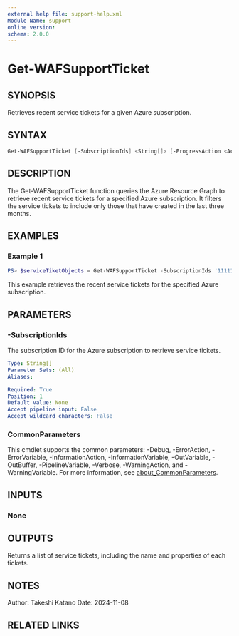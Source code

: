```yaml
---
external help file: support-help.xml
Module Name: support
online version:
schema: 2.0.0
---
```


# Get-WAFSupportTicket

## SYNOPSIS

Retrieves recent service tickets for a given Azure subscription.

## SYNTAX

```powershell
Get-WAFSupportTicket [-SubscriptionIds] <String[]> [-ProgressAction <ActionPreference>] [<CommonParameters>]
```

## DESCRIPTION

The Get-WAFSupportTicket function queries the Azure Resource Graph to retrieve recent service tickets for a specified Azure subscription. It filters the service tickets to include only those that have created in the last three months.

## EXAMPLES

### Example 1

```powershell
PS> $serviceTiketObjects = Get-WAFSupportTicket -SubscriptionIds '11111111-1111-1111-1111-111111111111'
```

This example retrieves the recent service tickets for the specified Azure subscription.

## PARAMETERS

### -SubscriptionIds

The subscription ID for the Azure subscription to retrieve service tickets.

```yaml
Type: String[]
Parameter Sets: (All)
Aliases:

Required: True
Position: 1
Default value: None
Accept pipeline input: False
Accept wildcard characters: False
```

### CommonParameters

This cmdlet supports the common parameters: -Debug, -ErrorAction, -ErrorVariable, -InformationAction, -InformationVariable, -OutVariable, -OutBuffer, -PipelineVariable, -Verbose, -WarningAction, and -WarningVariable. For more information, see [about_CommonParameters](http://go.microsoft.com/fwlink/?LinkID=113216).

## INPUTS

### None

## OUTPUTS

Returns a list of service tickets, including the name and properties of each tickets.

## NOTES

Author: Takeshi Katano
Date: 2024-11-08

## RELATED LINKS

